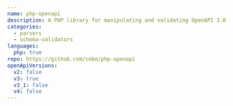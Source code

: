 ```yaml
---
name: php-openapi
description: A PHP library for manipulating and validating OpenAPI 3.0 Descriptions
categories:
  - parsers
  - schema-validators
languages:
  php: true
repo: https://github.com/cebe/php-openapi
openApiVersions:
  v2: false
  v3: true
  v3_1: false
  v4: false
---
```

